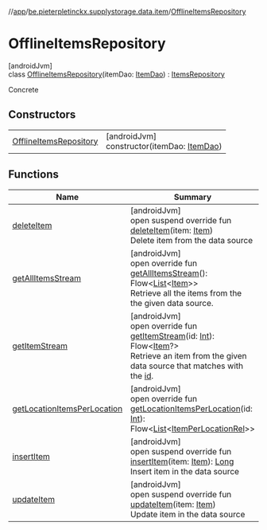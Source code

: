 //[app](../../../index.md)/[be.pieterpletinckx.supplystorage.data.item](../index.md)/[OfflineItemsRepository](index.md)

# OfflineItemsRepository

[androidJvm]\
class [OfflineItemsRepository](index.md)(itemDao: [ItemDao](../-item-dao/index.md)) : [ItemsRepository](../-items-repository/index.md)

Concrete

## Constructors

| | |
|---|---|
| [OfflineItemsRepository](-offline-items-repository.md) | [androidJvm]<br>constructor(itemDao: [ItemDao](../-item-dao/index.md)) |

## Functions

| Name | Summary |
|---|---|
| [deleteItem](delete-item.md) | [androidJvm]<br>open suspend override fun [deleteItem](delete-item.md)(item: [Item](../-item/index.md))<br>Delete item from the data source |
| [getAllItemsStream](get-all-items-stream.md) | [androidJvm]<br>open override fun [getAllItemsStream](get-all-items-stream.md)(): Flow&lt;[List](https://kotlinlang.org/api/latest/jvm/stdlib/kotlin.collections/-list/index.html)&lt;[Item](../-item/index.md)&gt;&gt;<br>Retrieve all the items from the the given data source. |
| [getItemStream](get-item-stream.md) | [androidJvm]<br>open override fun [getItemStream](get-item-stream.md)(id: [Int](https://kotlinlang.org/api/latest/jvm/stdlib/kotlin/-int/index.html)): Flow&lt;[Item](../-item/index.md)?&gt;<br>Retrieve an item from the given data source that matches with the [id](get-item-stream.md). |
| [getLocationItemsPerLocation](get-location-items-per-location.md) | [androidJvm]<br>open override fun [getLocationItemsPerLocation](get-location-items-per-location.md)(id: [Int](https://kotlinlang.org/api/latest/jvm/stdlib/kotlin/-int/index.html)): Flow&lt;[List](https://kotlinlang.org/api/latest/jvm/stdlib/kotlin.collections/-list/index.html)&lt;[ItemPerLocationRel](../../be.pieterpletinckx.supplystorage.data.itemPerLocation/-item-per-location-rel/index.md)&gt;&gt; |
| [insertItem](insert-item.md) | [androidJvm]<br>open suspend override fun [insertItem](insert-item.md)(item: [Item](../-item/index.md)): [Long](https://kotlinlang.org/api/latest/jvm/stdlib/kotlin/-long/index.html)<br>Insert item in the data source |
| [updateItem](update-item.md) | [androidJvm]<br>open suspend override fun [updateItem](update-item.md)(item: [Item](../-item/index.md))<br>Update item in the data source |

